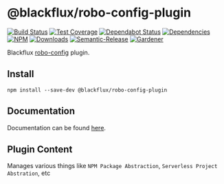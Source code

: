 # @blackflux/robo-config-plugin

[![Build Status](https://circleci.com/gh/blackflux/robo-config-plugin.png?style=shield)](https://circleci.com/gh/blackflux/robo-config-plugin)
[![Test Coverage](https://img.shields.io/coveralls/blackflux/robo-config-plugin/master.svg)](https://coveralls.io/github/blackflux/robo-config-plugin?branch=master)
[![Dependabot Status](https://api.dependabot.com/badges/status?host=github&repo=blackflux/robo-config-plugin)](https://dependabot.com)
[![Dependencies](https://david-dm.org/blackflux/robo-config-plugin/status.svg)](https://david-dm.org/blackflux/robo-config-plugin)
[![NPM](https://img.shields.io/npm/v/@blackflux/robo-config-plugin.svg)](https://www.npmjs.com/package/@blackflux/robo-config-plugin)
[![Downloads](https://img.shields.io/npm/dt/@blackflux/robo-config-plugin.svg)](https://www.npmjs.com/package/@blackflux/robo-config-plugin)
[![Semantic-Release](https://github.com/blackflux/js-gardener/blob/master/assets/icons/semver.svg)](https://github.com/semantic-release/semantic-release)
[![Gardener](https://github.com/blackflux/js-gardener/blob/master/assets/badge.svg)](https://github.com/blackflux/js-gardener)

Blackflux [robo-config](https://github.com/blackflux/robo-config) plugin.

## Install

```
npm install --save-dev @blackflux/robo-config-plugin
```

## Documentation

Documentation can be found [here](src/plugin/docs).

## Plugin Content

Manages various things like `NPM Package Abstraction`, `Serverless Project Abstration`, etc
